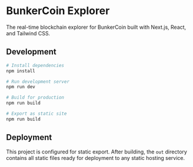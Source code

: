 # BunkerCoin Explorer

The real-time blockchain explorer for BunkerCoin built with Next.js, React, and Tailwind CSS.

## Development

```bash
# Install dependencies
npm install

# Run development server
npm run dev

# Build for production
npm run build

# Export as static site
npm run build
```

## Deployment

This project is configured for static export. After building, the `out` directory contains all static files ready for deployment to any static hosting service.
